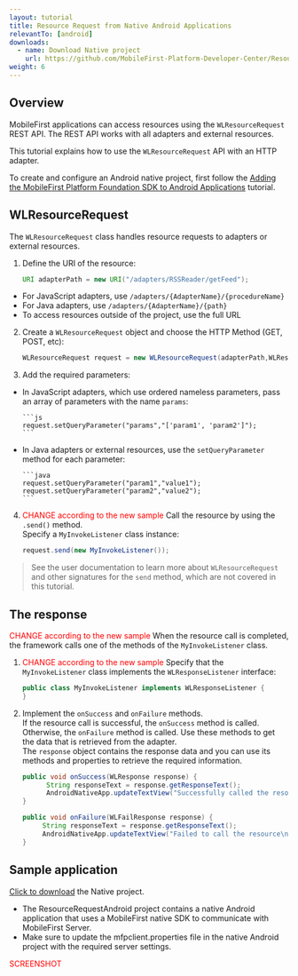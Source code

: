 ```yaml
---
layout: tutorial
title: Resource Request from Native Android Applications
relevantTo: [android]
downloads:
  - name: Download Native project
    url: https://github.com/MobileFirst-Platform-Developer-Center/ResourceRequestAndroid
weight: 6
---
```

## Overview
MobileFirst applications can access resources using the `WLResourceRequest` REST API. The REST API works with all adapters and external resources.

This tutorial explains how to use the `WLResourceRequest` API with an HTTP adapter.

To create and configure an Android native project, first follow the [Adding the MobileFirst Platform Foundation SDK to Android Applications](../../adding-the-mfpf-sdk/adding-the-mfpf-sdk-to-android-applications) tutorial.

## WLResourceRequest
The `WLResourceRequest` class handles resource requests to adapters or external resources.

1. Define the URI of the resource:

    ```java
    URI adapterPath = new URI("/adapters/RSSReader/getFeed");
    ```
 * For JavaScript adapters, use `/adapters/{AdapterName}/{procedureName}`
 * For Java adapters, use `/adapters/{AdapterName}/{path}`
 * To access resources outside of the project, use the full URL

2. Create a `WLResourceRequest` object and choose the HTTP Method (GET, POST, etc):

    ```Java
    WLResourceRequest request = new WLResourceRequest(adapterPath,WLResourceRequest.GET);
    ```
3. Add the required parameters:
  * In JavaScript adapters, which use ordered nameless parameters, pass an array of parameters with the name `params`:

        ```js
        request.setQueryParameter("params","['param1', 'param2']");
        ```
  * In Java adapters or external resources, use the `setQueryParameter` method for each parameter:

        ```java
        request.setQueryParameter("param1","value1");
        request.setQueryParameter("param2","value2");
        ```
4. <span style="color:red">CHANGE according to the new sample</span>
Call the resource by using the `.send()` method.  
Specify a `MyInvokeListener` class instance:

    ```java
    request.send(new MyInvokeListener());
    ```

> See the user documentation to learn more about `WLResourceRequest` and other signatures for the `send` method, which are not covered in this tutorial.

## The response
<span style="color:red">CHANGE according to the new sample</span> When the resource call is completed, the framework calls one of the methods of the `MyInvokeListener` class.

1. <span style="color:red">CHANGE according to the new sample</span> Specify that the `MyInvokeListener` class implements the `WLResponseListener` interface:

    ```java
    public class MyInvokeListener implements WLResponseListener {
    }
    ```

2. Implement the `onSuccess` and `onFailure` methods.  
If the resource call is successful, the `onSuccess` method is called. Otherwise, the `onFailure` method is called.
Use these methods to get the data that is retrieved from the adapter.  
The `response` object contains the response data and you can use its methods and properties to retrieve the required information.

    ```java
    public void onSuccess(WLResponse response) {
          String responseText = response.getResponseText();
          AndroidNativeApp.updateTextView("Successfully called the resource\n" + responseText);
    }

    public void onFailure(WLFailResponse response) {
         String responseText = response.getResponseText();
         AndroidNativeApp.updateTextView("Failed to call the resource\n" + responseText);
    }
    ```

## Sample application
[Click to download](https://github.com/MobileFirst-Platform-Developer-Center/ResourceRequestAndroid) the Native project.

* The ResourceRequestAndroid project contains a native Android application that uses a MobileFirst native SDK to communicate with MobileFirst Server.
* Make sure to update the mfpclient.properties file in the native Android project with the required server settings.

<span style = "color:red">SCREENSHOT</span>
